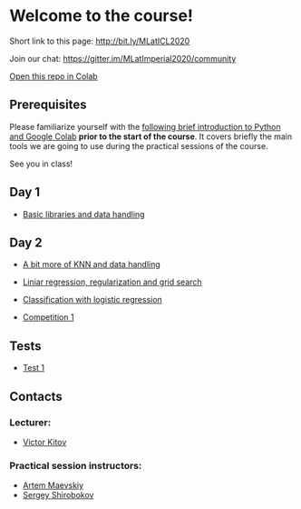 # Welcome to the course!
Short link to this page: http://bit.ly/MLatICL2020

Join our chat: https://gitter.im/MLatImperial2020/community

[Open this repo in Colab](https://colab.research.google.com/github/yandexdataschool/MLatImperial2020)

## Prerequisites
Please familiarize yourself with the [following brief introduction to Python and Google Colab](https://colab.research.google.com/github/yandexdataschool/MLatImperial2020/blob/master/00_prerequisites/Welcome.ipynb) **prior to the start of the course**. It covers briefly the main tools we are going to use during the practical sessions of the course.

See you in class!

## Day 1

- [Basic libraries and data handling](https://colab.research.google.com/github/yandexdataschool/MLatImperial2020/blob/master/01_lab/lab01_titanic.ipynb)

## Day 2

- [A bit more of KNN and data handling](https://colab.research.google.com/github/yandexdataschool/MLatImperial2020/blob/master/02_lab/lab02_Data_preprocessing_and_knn.ipynb)
- [Liniar regression, regularization and grid search](https://colab.research.google.com/github/yandexdataschool/MLatImperial2020/blob/master/02_lab/lab02_regression.ipynb)

- [Classification with logistic regression](https://colab.research.google.com/github/yandexdataschool/MLatImperial2020/blob/master/02_lab/lab02_classification.ipynb)

- [Competition 1](https://colab.research.google.com/github/yandexdataschool/MLatImperial2020/blob/master/02_lab/kaggle_lab.ipynb)

## Tests
- [Test 1](https://forms.gle/fucgf1693D8SA5WEA)


## Contacts

### Lecturer:
 -  [Victor Kitov](mailto:v.v.kitov@yandex.ru)

### Practical session instructors:
 -  [Artem Maevskiy](mailto:artem.maevskiy@cern.ch)
 -  [Sergey Shirobokov](mailto:s.shirobokov17@imperial.ac.uk)
